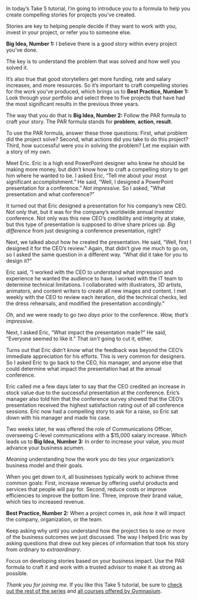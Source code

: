
In today’s Take 5 tutorial, I’m going to introduce you to a formula to help you create compelling stories for projects you’ve created.

Stories are key to helping people decide if they want to work with you, invest in your project, or refer you to someone else.

**Big Idea, Number 1:** I believe there is a good story within every project you’ve done.

The key is to understand the problem that was solved and how well you solved it.

It’s also true that good storytellers get more funding, rate and salary increases, and more resources. So it’s important to craft compelling stories for the work you’ve produced, which brings us to **Best Practice, Number 1:** Look through your portfolio and select three to five projects that have had the most significant results in the previous three years.

The way that you do that is **Big Idea, Number 2:** Follow the PAR formula to craft your story. The PAR formula stands for **problem**, **action**, **result**.

To use the PAR formula, answer these three questions: First, what problem did the project solve? Second, what actions did you take to do this project? Third, how successful were you in solving the problem? Let me explain with a story of my own.

Meet Eric. Eric is a high end PowerPoint designer who knew he should be making more money, but didn’t know how to craft a compelling story to get him where he wanted to be. I asked Eric, “Tell me about your most significant accomplishment.” He said, “Well, I designed a PowerPoint presentation for a conference.” *Not impressive.* So I asked, "What presentation and what conference?”

It turned out that Eric designed a presentation for his company’s new CEO. Not only that, but it was for the company’s worldwide annual investor conference. Not only was this new CEO’s credibility and integrity at stake, but this type of presentation is supposed to drive share prices up. *Big difference* from just designing a conference presentation, right?

Next, we talked about how he created the presentation. He said, “Well, first I designed it for the CEO’s review.” Again, that didn’t give me much to go on, so I asked the same question in a different way. “What did it take for you to design it?”

Eric said, “I worked with the CEO to understand what impression and experience he wanted the audience to have. I worked with the IT team to determine technical limitations. I collaborated with illustrators, 3D artists, animators, and content writers to create all new images and content. I met weekly with the CEO to review each iteration, did the technical checks, led the dress rehearsals, and modified the presentation accordingly.”

*Oh*, and we were ready to go *two days* prior to the conference. *Wow, that’s impressive.*

Next, I asked Eric, “What impact the presentation made?” He said, “Everyone seemed to like it.” That *isn’t* going to cut it, either.

Turns out that Eric didn’t *know* what the feedback was beyond the CEO’s immediate appreciation for his efforts. This is very common for designers. So I asked Eric to go back to the CEO, his manager, and anyone else that could determine what impact the presentation had at the annual conference.

Eric called me a few days later to say that the CEO credited an increase in stock value due to the successful presentation at the conference. Eric’s manager also told him that the conference survey showed that the CEO’s presentation received the highest satisfaction rating out of all conference sessions. Eric now had a compelling story to ask for a raise, so Eric sat down with his manager and made his case.

Two weeks later, he was offered the role of Communications Officer, overseeing C-level communications with a $15,000 salary increase. Which leads us to **Big Idea, Number 3:** In order to increase your value, you *must* advance your business acumen.

*Meaning* understanding how the work you do ties your organization’s business model and their goals.

When you get down to it, all businesses typically work to achieve three common goals: First, increase revenue by offering useful products and services that people will pay for. Second, reduce costs or improve efficiencies to improve the bottom line. Three, improve their brand value, which ties to increased revenue.

**Best Practice, Number 2:** When a project comes in, ask *how* it will impact the company, organization, or the team.

Keep asking why until you understand how the project ties to one or more of the business outcomes we just discussed. The way I helped Eric was by asking questions that drew out key pieces of information that took his story from ordinary to *extraordinary*.

Focus on developing stories based on your business impact. Use the PAR formula to craft it and work with a trusted advisor to make it as strong as possible.

*Thank you for joining me.* If you like this Take 5 tutorial, be sure to [check out the rest of the series][1] and [all courses offered by Gymnasium][2].

[1]: https://thegymnasium.com/courses/take5
[2]: https://thegymnasium.com/courses
